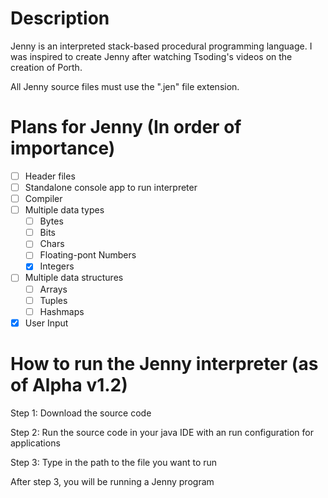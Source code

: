 # Description
Jenny is an interpreted stack-based procedural programming language.
I was inspired to create Jenny after watching Tsoding's videos on the creation of Porth.

All Jenny source files must use the ".jen" file extension.

# Plans for Jenny (In order of importance)
- [ ] Header files
- [ ] Standalone console app to run interpreter
- [ ] Compiler
- [ ] Multiple data types
  - [ ] Bytes
  - [ ] Bits
  - [ ] Chars
  - [ ] Floating-pont Numbers
  - [X] Integers
- [ ] Multiple data structures
  - [ ] Arrays
  - [ ] Tuples
  - [ ] Hashmaps 
- [X] User Input

# How to run the Jenny interpreter (as of Alpha v1.2)
Step 1: Download the source code
  
Step 2: Run the source code in your java IDE with an run configuration for applications
  
Step 3: Type in the path to the file you want to run
  
After step 3, you will be running a Jenny program
